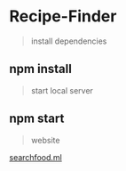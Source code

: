 # Recipe-Finder

> install dependencies
## npm install

>start local server
## npm start

> website

[searchfood.ml](http://searchfood.ml)
